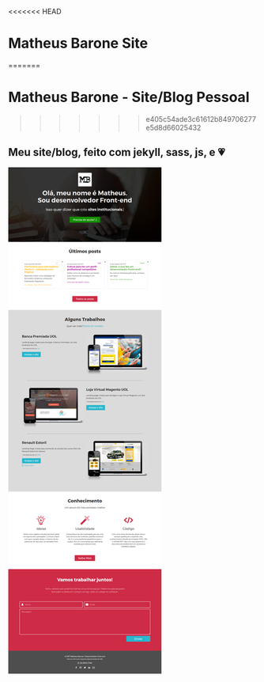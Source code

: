 <<<<<<< HEAD
# Matheus Barone Site
=======
# Matheus Barone - Site/Blog Pessoal
>>>>>>> e405c54ade3c61612b849706277e5d8d66025432

## Meu site/blog, feito com jekyll, sass, js, e 💗 




![Screenshot](site-screenshot.jpg)






